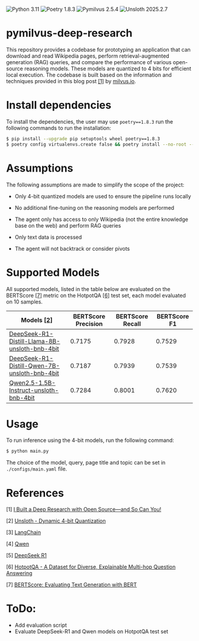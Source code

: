 ![Python 3.11](https://img.shields.io/badge/python-3.11-blue.svg) ![Poetry 1.8.3](https://img.shields.io/badge/poetry-1.8.3-blue.svg?logo=poetry) ![Pymilvus 2.5.4](https://img.shields.io/badge/PyMilvus-2.5.4-green) ![Unsloth 2025.2.7](https://img.shields.io/badge/Unsloth-2025.2.12-yellow)

# pymilvus-deep-research

This repository provides a codebase for prototyping an application that can download and read Wikipedia pages, perform retrieval-augmented generation (RAG) queries, and compare the performance of various open-source reasoning models. These models are quantized to 4 bits for efficient local execution. The codebase is built based on the information and techniques provided in this blog post [[1]](https://milvus.io/blog/i-built-a-deep-research-with-open-source-so-can-you.md) by [milvus.io](https://milvus.io/).

# Install dependencies

To install the dependencies, the user may use `poetry==1.8.3` run the following commands to run the installation:

```bash
$ pip install --upgrade pip setuptools wheel poetry==1.8.3
$ poetry config virtualenvs.create false && poetry install --no-root --verbose
```


# Assumptions
The following assumptions are made to simplify the scope of the project:

- Only 4-bit quantized models are used to ensure the pipeline runs locally

- No additional fine-tuning on the reasoning models are performed

- The agent only has access to only Wikipedia (not the entire knowledge base on the web) and perform RAG queries

- Only text data is processed 

- The agent will not backtrack or consider pivots



# Supported Models

All supported models, listed in the table below are evaluated on the BERTScore [[7]](https://arxiv.org/abs/1904.09675) metric on the HotpotQA [[6]](https://hotpotqa.github.io/) test set, each model evaluated on 10 samples.

| **Models** [[2]](https://unsloth.ai/blog/dynamic-4bit)                                                                        | **BERTScore** Precision| **BERTScore** Recall   | **BERTScore** F1   |
|-------------------------------------------------------------------------------------------------------------------------------|------------------------|------------------------|--------------------|
| [DeepSeek-R1-Distill-Llama-8B-unsloth-bnb-4bit](https://huggingface.co/unsloth/DeepSeek-R1-Distill-Llama-8B-unsloth-bnb-4bit) |          0.7175        |          0.7928        |       0.7529       |
| [DeepSeek-R1-Distill-Qwen-7B-unsloth-bnb-4bit](https://huggingface.co/unsloth/DeepSeek-R1-Distill-Qwen-7B-unsloth-bnb-4bit)   |          0.7187        |          0.7939        |       0.7539       |
| [Qwen2.5-1.5B-Instruct-unsloth-bnb-4bit](https://huggingface.co/unsloth/Qwen2.5-1.5B-Instruct-unsloth-bnb-4bit)               |          0.7284        |          0.8001        |       0.7620       |

# Usage

To run inference using the 4-bit models, run the following command:

```bash
$ python main.py
```
The choice of the model, query, page title and topic can be set in `./configs/main.yaml` file.


# References
[1] [I Built a Deep Research with Open Source—and So Can You!](https://milvus.io/blog/i-built-a-deep-research-with-open-source-so-can-you.md)

[2] [Unsloth - Dynamic 4-bit Quantization](https://unsloth.ai/blog/dynamic-4bit)

[3] [LangChain](https://python.langchain.com/docs/introduction/)

[4] [Qwen](https://huggingface.co/Qwen)

[5] [DeepSeek R1](https://huggingface.co/deepseek-ai/DeepSeek-R1)

[6] [HotpotQA - A Dataset for Diverse, Explainable Multi-hop Question Answering](https://hotpotqa.github.io/)

[7] [BERTScore: Evaluating Text Generation with BERT](https://arxiv.org/abs/1904.09675)

# ToDo:

* Add evaluation script
* Evaluate DeepSeek-R1 and Qwen models on HotpotQA test set